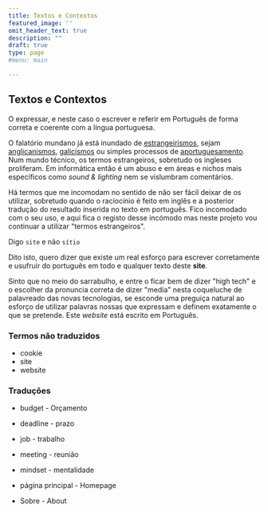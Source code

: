 ```yaml
---
title: Textos e Contextos
featured_image: ''
omit_header_text: true
description: ""
draft: true
type: page
#menu: main

---
```


## Textos e Contextos

O expressar, e neste caso o escrever e referir em Português de forma correta e coerente  com a língua portuguesa.

O falatório mundano já está inundado de [estrangeirismos](https://pt.wikipedia.org/wiki/Estrangeirismo), sejam [anglicanismos](https://pt.wikipedia.org/wiki/Anglicismo), [galicismos](https://pt.wikipedia.org/wiki/Galicismo) ou simples processos de [aportuguesamento](https://pt.wikipedia.org/wiki/Aportuguesamento). Num mundo técnico, os termos estrangeiros, sobretudo os ingleses proliferam. Em informática então é um abuso e em áreas e nichos mais específicos como *sound & lighting* nem se vislumbram comentários.

Há termos que me incomodam no sentido de não ser fácil deixar de os utilizar, sobretudo quando o raciocínio é feito em inglês e a posterior tradução do resultado inserida no texto em português. Fico incomodado com o seu uso, e aqui fica o registo desse incómodo mas neste projeto vou continuar a utilizar "termos estrangeiros".

Digo `site` e não `sítio`

Dito isto, quero dizer que existe um real esforço para escrever corretamente e usufruir do português em todo e qualquer texto deste **site**.


Sinto que no meio do sarrabulho, e entre o ficar bem de dizer "high tech" e o escolher da pronuncia correta de dizer "media" nesta coqueluche de palavreado das novas tecnologias, se esconde uma preguiça natural ao esforço de utilizar palavras nossas que expressam e definem exatamente o que se pretende.
Este *website* está escrito em Português.


### Termos não traduzidos

- cookie
- site
- website


### Traduções

- budget - Orçamento
- deadline - prazo
- job - trabalho
- meeting - reunião
- mindset - mentalidade

- página principal - Homepage
- Sobre - About
